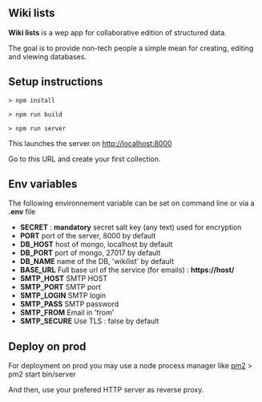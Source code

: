 ## Wiki lists

**Wiki lists** is a wep app for collaborative edition of structured data. 

The goal is to provide non-tech people a simple mean for creating, editing and viewing databases.

## Setup instructions

    > npm install  
    
    > npm run build
    
    > npm run server

This launches the server on [http://localhost:8000](http://localhost:8000)

Go to this URL and create your first collection.

## Env variables 

The following environnement variable can be set on command line or via a **.env** file

* **SECRET** : **mandatory** secret salt key (any text) used for encryption
* **PORT** port of the server, 8000 by default
* **DB_HOST** host of mongo, localhost by default
* **DB_PORT** port of mongo, 27017 by default 
* **DB_NAME** name of the DB, 'wikilist' by default
* **BASE_URL** Full base url of the service (for emails) : **https://host/**
* **SMTP_HOST** SMTP HOST
* **SMTP_PORT** SMTP port
* **SMTP_LOGIN** SMTP login
* **SMTP_PASS** SMTP password
* **SMTP_FROM** Email in 'from'
* **SMTP_SECURE** Use TLS : false by default


## Deploy on prod

For deployment on prod you may use a node process manager like [pm2](https://pm2.keymetrics.io/)
    > pm2 start bin/server
    
And then, use your prefered HTTP server as reverse proxy.
  
  

